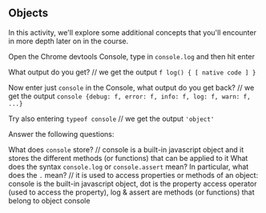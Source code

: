 ## Objects

In this activity, we'll explore some additional concepts that you'll encounter in more depth later on in the course.

Open the Chrome devtools Console, type in `console.log` and then hit enter

What output do you get?
// we get the output `f log() { [ native code ] }`

Now enter just `console` in the Console, what output do you get back?
// we get the output `console {debug: f, error: f, info: f, log: f, warn: f, ...}`

Try also entering `typeof console`
// we get the output `'object'`

Answer the following questions:

What does `console` store?
// console is a built-in javascript object and it stores the different methods (or functions) that can be applied to it
What does the syntax `console.log` or `console.assert` mean? In particular, what does the `.` mean?
// it is used to access properties or methods of an object: console is the built-in javascript object, dot is the property access operator (used to access the property), log & assert are methods (or functions) that belong to object console
